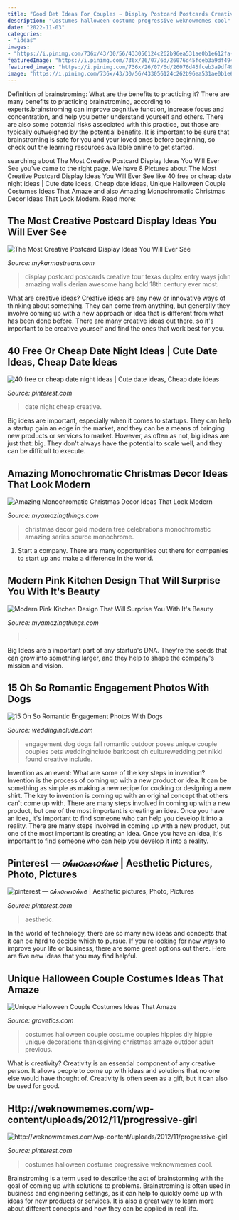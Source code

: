 ```yaml
---
title: "Good Bet Ideas For Couples ~ Display Postcard Postcards Creative Tour Texas Duplex Entry Ways John Amazing Walls Derian Awesome Hang Bold 18th Century Ever Most"
description: "Costumes halloween costume progressive weknowmemes cool"
date: "2022-11-03"
categories:
- "ideas"
images:
- "https://i.pinimg.com/736x/43/30/56/433056124c262b96ea531ae0b1e612fa--old-halloween-costumes-epic-costumes.jpg"
featuredImage: "https://i.pinimg.com/736x/26/07/6d/26076d45fceb3a9df494e4d1646a43fa.jpg"
featured_image: "https://i.pinimg.com/736x/26/07/6d/26076d45fceb3a9df494e4d1646a43fa.jpg"
image: "https://i.pinimg.com/736x/43/30/56/433056124c262b96ea531ae0b1e612fa--old-halloween-costumes-epic-costumes.jpg"
---
```



Definition of brainstroming: What are the benefits to practicing it?
There are many benefits to practicing brainstroming, according to experts.brainstroming can improve cognitive function, increase focus and concentration, and help you better understand yourself and others. There are also some potential risks associated with this practice, but those are typically outweighed by the potential benefits. It is important to be sure that brainstroming is safe for you and your loved ones before beginning, so check out the learning resources available online to get started.

	

		
searching about The Most Creative Postcard Display Ideas You Will Ever See you've came to the right page. We have 8 Pictures about The Most Creative Postcard Display Ideas You Will Ever See like 40 free or cheap date night ideas | Cute date ideas, Cheap date ideas, Unique Halloween Couple Costumes Ideas That Amaze and also Amazing Monochromatic Christmas Decor Ideas That Look Modern. Read more:
		
    
## The Most Creative Postcard Display Ideas You Will Ever See

<img loading=lazy src="https://mykarmastream.com/wp-content/uploads/2018/05/postcard-display-3-.jpg" onerror="this.onerror=null;this.src='https://tse3.mm.bing.net/th?id=OIP.wOfAR3rBjPaLgf6lyPsHDgHaJQ&amp;pid=15.1';" alt="The Most Creative Postcard Display Ideas You Will Ever See">

_Source: mykarmastream.com_

>display postcard postcards creative tour texas duplex entry ways john amazing walls derian awesome hang bold 18th century ever most. 

	

What are creative ideas?
Creative ideas are any new or innovative ways of thinking about something. They can come from anything, but generally they involve coming up with a new approach or idea that is different from what has been done before. There are many creative ideas out there, so it's important to be creative yourself and find the ones that work best for you.

    
## 40 Free Or Cheap Date Night Ideas | Cute Date Ideas, Cheap Date Ideas

<img loading=lazy src="https://i.pinimg.com/736x/26/07/6d/26076d45fceb3a9df494e4d1646a43fa.jpg" onerror="this.onerror=null;this.src='https://tse4.mm.bing.net/th?id=OIP.TtTIE2MkGj4TH2Mj7XTZIQHaLG&amp;pid=15.1';" alt="40 free or cheap date night ideas | Cute date ideas, Cheap date ideas">

_Source: pinterest.com_

>date night cheap creative. 

	

Big ideas are important, especially when it comes to startups. They can help a startup gain an edge in the market, and they can be a means of bringing new products or services to market. However, as often as not, big ideas are just that: big. They don't always have the potential to scale well, and they can be difficult to execute.

    
## Amazing Monochromatic Christmas Decor Ideas That Look Modern

<img loading=lazy src="http://myamazingthings.com/wp-content/uploads/2017/12/monochrome-christmas-decor-.jpg" onerror="this.onerror=null;this.src='https://tse1.mm.bing.net/th?id=OIP.ne2gSelCEKVqkvWvhN8cCQHaK2&amp;pid=15.1';" alt="Amazing Monochromatic Christmas Decor Ideas That Look Modern">

_Source: myamazingthings.com_

>christmas decor gold modern tree celebrations monochromatic amazing series source monochrome. 

	

1. Start a company. There are many opportunities out there for companies to start up and make a difference in the world. 

    
## Modern Pink Kitchen Design That Will Surprise You With It&#039;s Beauty

<img loading=lazy src="https://myamazingthings.com/wp-content/uploads/2017/05/b869d3e16cd40467f23a3732b623c322.jpg" onerror="this.onerror=null;this.src='https://tse1.mm.bing.net/th?id=OIP.uGnT4WzUBGfyOjcytiPDIgHaKA&amp;pid=15.1';" alt="Modern Pink Kitchen Design That Will Surprise You With It&#039;s Beauty">

_Source: myamazingthings.com_

>. 

	

Big Ideas are a important part of any startup's DNA. They're the seeds that can grow into something larger, and they help to shape the company's mission and vision.

    
## 15 Oh So Romantic Engagement Photos With Dogs

<img loading=lazy src="http://www.weddinginclude.com/wp-content/uploads/2015/08/outdoor-engagement-pictures-include-your-dog.jpg" onerror="this.onerror=null;this.src='https://tse1.mm.bing.net/th?id=OIP.z1runaFugq6AX1xufMG_XQHaLH&amp;pid=15.1';" alt="15 Oh So Romantic Engagement Photos With Dogs">

_Source: weddinginclude.com_

>engagement dog dogs fall romantic outdoor poses unique couple couples pets weddinginclude barkpost oh culturewedding pet nikki found creative include. 

	

Invention as an event: What are some of the key steps in invention?
Invention is the process of coming up with a new product or idea. It can be something as simple as making a new recipe for cooking or designing a new shirt. The key to invention is coming up with an original concept that others can't come up with. There are many steps involved in coming up with a new product, but one of the most important is creating an idea. Once you have an idea, it's important to find someone who can help you develop it into a reality. There are many steps involved in coming up with a new product, but one of the most important is creating an idea. Once you have an idea, it's important to find someone who can help you develop it into a reality.

    
## Pinterest — 𝑜𝒽𝓃𝑜𝒸𝒶𝓇𝑜𝓁𝒾𝓃𝑒 | Aesthetic Pictures, Photo, Pictures

<img loading=lazy src="https://i.pinimg.com/736x/6e/de/1a/6ede1ae9964e48b7fdf1b5325e94e6e2.jpg" onerror="this.onerror=null;this.src='https://tse4.mm.bing.net/th?id=OIP.Ir4a1ce79hQYHW4uW0Wa6AHaJA&amp;pid=15.1';" alt="pinterest — 𝑜𝒽𝓃𝑜𝒸𝒶𝓇𝑜𝓁𝒾𝓃𝑒 | Aesthetic pictures, Photo, Pictures">

_Source: pinterest.com_

>aesthetic. 

	

In the world of technology, there are so many new ideas and concepts that it can be hard to decide which to pursue. If you're looking for new ways to improve your life or business, there are some great options out there. Here are five new ideas that you may find helpful.

    
## Unique Halloween Couple Costumes Ideas That Amaze

<img loading=lazy src="https://www.gravetics.com/wp-content/uploads/2017/07/Hippies-couples-costume.jpg" onerror="this.onerror=null;this.src='https://tse3.mm.bing.net/th?id=OIP._jzDd8GnCZHjtLsvGCmdFQAAAA&amp;pid=15.1';" alt="Unique Halloween Couple Costumes Ideas That Amaze">

_Source: gravetics.com_

>costumes halloween couple costume couples hippies diy hippie unique decorations thanksgiving christmas amaze outdoor adult previous. 

	

What is creativity?
Creativity is an essential component of any creative person. It allows people to come up with ideas and solutions that no one else would have thought of. Creativity is often seen as a gift, but it can also be used for good.

    
## Http://weknowmemes.com/wp-content/uploads/2012/11/progressive-girl

<img loading=lazy src="https://i.pinimg.com/736x/43/30/56/433056124c262b96ea531ae0b1e612fa--old-halloween-costumes-epic-costumes.jpg" onerror="this.onerror=null;this.src='https://tse1.mm.bing.net/th?id=OIP.jxDULSlIz6z_5rMpVt1yigHaKD&amp;pid=15.1';" alt="http://weknowmemes.com/wp-content/uploads/2012/11/progressive-girl">

_Source: pinterest.com_

>costumes halloween costume progressive weknowmemes cool. 

	

Brainstroming is a term used to describe the act of brainstorming with the goal of coming up with solutions to problems. Brainstroming is often used in business and engineering settings, as it can help to quickly come up with ideas for new products or services. It is also a great way to learn more about different concepts and how they can be applied in real life.

